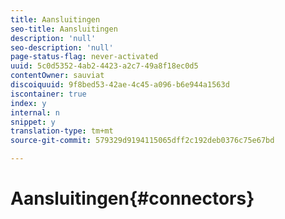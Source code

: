 ```yaml
---
title: Aansluitingen
seo-title: Aansluitingen
description: 'null'
seo-description: 'null'
page-status-flag: never-activated
uuid: 5c0d5352-4ab2-4423-a2c7-49a8f18ec0d5
contentOwner: sauviat
discoiquuid: 9f8bed53-42ae-4c45-a096-b6e944a1563d
iscontainer: true
index: y
internal: n
snippet: y
translation-type: tm+mt
source-git-commit: 579329d9194115065dff2c192deb0376c75e67bd

---
```



# Aansluitingen{#connectors}

